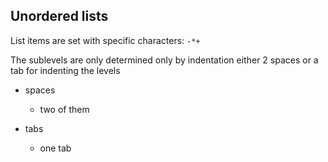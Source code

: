 

## Unordered lists

List items are set with specific characters: `-*+`

The sublevels are only determined only by indentation either 2 spaces or a tab for indenting the levels

- spaces
  - two of them


- tabs
  - one tab
